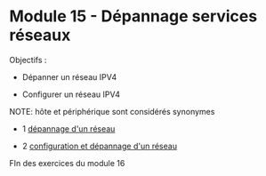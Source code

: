 # Module 15 - Dépannage services réseaux

Objectifs :

- Dépanner un réseau IPV4

- Configurer un réseau IPV4

NOTE: hôte et périphérique sont considérés synonymes

- 1 [dépannage d'un réseau](./Module16_1_Depannage.md)

- 2 [configuration et dépannage d'un réseau](./Module16_2_ConfigurationDunReseau.md)

FIn des exercices du module 16
